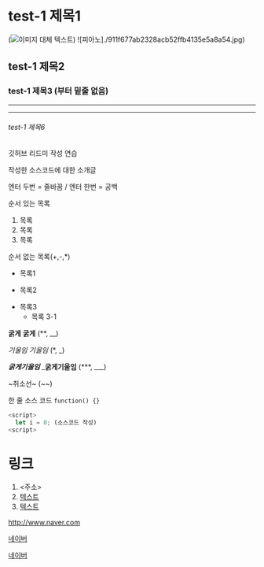 # test-1 제목1
(![이미지 대체 텍스트](이미지주소))
![피아노]./911f677ab2328acb52ffb4135e5a8a54.jpg)

## test-1 제목2
### test-1 제목3 (부터 밑줄 없음) 
*** 
---
###### test-1 제목6

깃허브 리드미 작성 연습

작성한 소스코드에 대한 소개글 

엔터 두번 = 줄바꿈 /
엔터 한번 = 공백 

순서 있는 목록
1. 목록
2. 목록
3. 목록

순서 없는 목록(+,-,*)
+ 목록1
- 목록2
* 목록3
  + 목록 3-1
 
**굵게** __굵게__ (**, __)

*기울임* _기울임_ (*, _)

***굵게기울임*** ___굵게기울임__ (***, ___)

~취소선~ (~~)

한 줄 소스 코드 `function() {}`

```javascript
<script>
  let i = 0; (소스코드 작성)
<script>
```

# 링크
1. <주소>
2. [텍스트](주소)
3. [텍스트](주소, "부가설명")

<http://www.naver.com>

[네이버](http://www.naver.com)

[네이버](http://www.naver.com, "클릭하여 이동")





